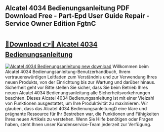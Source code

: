 ## Alcatel 4034 Bedienungsanleitung PDF Download Free - Part-Epd User Guide Repair - Service Owner Edition FgtnC

# <h2><a href="http://df001m4.blite.top/?on=Alcatel+4034+Bedienungsanleitung">🔗Download 👉🔴 Alcatel 4034 Bedienungsanleitung</a></h2>

[![Alcatel 4034 Bedienungsanleitung new download](https://i.imgur.com/lujVjoI.png)](http://df001m4.blite.top/?on=Alcatel+4034+Bedienungsanleitung)
Willkommen beim Alcatel 4034 Bedienungsanleitung-Benutzerhandbuch, Ihrem vertrauenswürdigen Leitfaden zum Verständnis und zur Verwendung Ihres neuen Produkts, von der Einrichtung bis zur Wartung und darüber hinaus. Sicherheit geht vor Bitte stellen Sie sicher, dass Sie beim Betrieb Ihres neuen Alcatel 4034 Bedienungsanleitung alle Sicherheitsvorkehrungen beachten. Dieses Alcatel 4034 Bedienungsanleitung ist mit einer Vielzahl von Funktionen ausgestattet, um Ihre Produktivität zu maximieren. Wir glauben, dass das Alcatel 4034 BedienungsanleitungD eine klare und prägnante Ressource für Ihr Bestreben war, die Funktionen und Fähigkeiten Ihres neuen Artikels zu verstehen. Wenn Sie Hilfe benötigen oder Fragen haben, steht Ihnen unser Kundenservice-Team jederzeit zur Verfügung.
